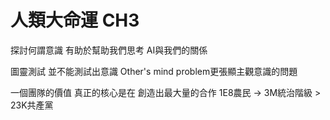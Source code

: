 # 人類大命運 CH3
探討何謂意識 有助於幫助我們思考 AI與我們的關係

圖靈測試 並不能測試出意識
Other's mind problem更張顯主觀意識的問題

一個團隊的價值 真正的核心是在 創造出最大量的合作
1E8農民 -> 3M統治階級 > 23K共產黨
<!--stackedit_data:
eyJoaXN0b3J5IjpbLTY1OTQwODk4LDEyMDMxMzYzOThdfQ==
-->